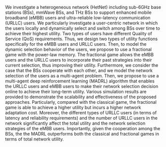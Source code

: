 We investigate a heterogeneous network (HetNet)
including sub-6GHz base stations (BSs), mmWave BSs, and THz
BSs to support enhanced mobile broadband (eMBB) users and
ultra-reliable low-latency communication (URLLC) users. We
particularly investigate a user-centric network in which the users
locally and dynamically select and switch among BSs over time
to achieve their highest utility. Two types of users have different
Quality of Service (QoS) requirements. Thus, we design two types
of utility functions specifically for the eMBB users and URLLC
users. Then, to model the dynamic selection behavior of the users,
we propose to use a fractional game with the power-law memory.
The fractional game allows the eMBB users and the URLLC
users to incorporate their past strategies into their current
selection, thus improving their utility. Furthermore, we consider
the case that the BSs cooperate with each other, and we model the
network selection of the users as a multi-agent problem. Then,
we propose to use a multi-agent deep reinforcement learning
(MADRL) algorithm that enables the URLLC users and eMBB
users to make their network selection decision online to achieve
their long-term utility. Various simulation results are provided
to demonstrate the scalability and effectiveness of the proposed
approaches. Particularly, compared with the classical game, the
fractional game is able to achieve a higher utility but incurs a
higher network adaptation cost. Moreover, the different types of
URLLC users (in terms of latency and reliability requirements)
and the number of URLLC users in the network significantly
affect the total utility and the network selection strategies of the
eMBB users. Importantly, given the cooperation among the BSs,
the the MADRL outperforms both the classical and fractional
games in terms of total network utility.
